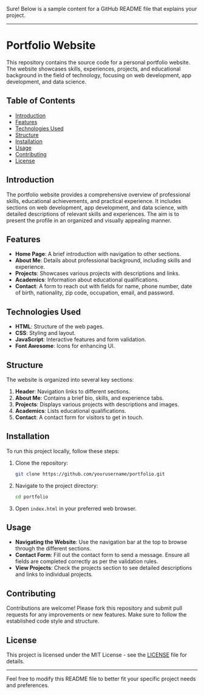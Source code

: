 Sure! Below is a sample content for a GitHub README file that explains your project.

---

# Portfolio Website

This repository contains the source code for a personal portfolio website. The website showcases skills, experiences, projects, and educational background in the field of technology, focusing on web development, app development, and data science.

## Table of Contents

- [Introduction](#introduction)
- [Features](#features)
- [Technologies Used](#technologies-used)
- [Structure](#structure)
- [Installation](#installation)
- [Usage](#usage)
- [Contributing](#contributing)
- [License](#license)

## Introduction

The portfolio website provides a comprehensive overview of professional skills, educational achievements, and practical experience. It includes sections on web development, app development, and data science, with detailed descriptions of relevant skills and experiences. The aim is to present the profile in an organized and visually appealing manner.

## Features

- **Home Page**: A brief introduction with navigation to other sections.
- **About Me**: Details about professional background, including skills and experience.
- **Projects**: Showcases various projects with descriptions and links.
- **Academics**: Information about educational qualifications.
- **Contact**: A form to reach out with fields for name, phone number, date of birth, nationality, zip code, occupation, email, and password.

## Technologies Used

- **HTML**: Structure of the web pages.
- **CSS**: Styling and layout.
- **JavaScript**: Interactive features and form validation.
- **Font Awesome**: Icons for enhancing UI.

## Structure

The website is organized into several key sections:

1. **Header**: Navigation links to different sections.
2. **About Me**: Contains a brief bio, skills, and experience tabs.
3. **Projects**: Displays various projects with descriptions and images.
4. **Academics**: Lists educational qualifications.
5. **Contact**: A contact form for visitors to get in touch.

## Installation

To run this project locally, follow these steps:

1. Clone the repository:
    ```sh
    git clone https://github.com/yourusername/portfolio.git
    ```
2. Navigate to the project directory:
    ```sh
    cd portfolio
    ```
3. Open `index.html` in your preferred web browser.

## Usage

- **Navigating the Website**: Use the navigation bar at the top to browse through the different sections.
- **Contact Form**: Fill out the contact form to send a message. Ensure all fields are completed correctly as per the validation rules.
- **View Projects**: Check the projects section to see detailed descriptions and links to individual projects.

## Contributing

Contributions are welcome! Please fork this repository and submit pull requests for any improvements or new features. Make sure to follow the established code style and structure.

## License

This project is licensed under the MIT License - see the [LICENSE](LICENSE) file for details.

---

Feel free to modify this README file to better fit your specific project needs and preferences.

